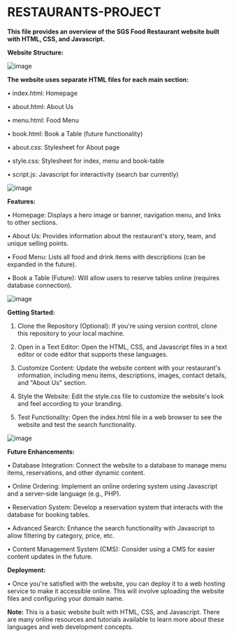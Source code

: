 
# RESTAURANTS-PROJECT

**This file provides an overview of the SGS Food Restaurant website built with HTML, CSS, and Javascript.**

**Website Structure:**

![image](https://github.com/MadhavMadan336/SEM_3/assets/122387627/1ec0793b-99b5-4f3c-ac50-8e03c6be7b15)

**The website uses separate HTML files for each main section:**

•	index.html: Homepage

•	about.html: About Us

•	menu.html: Food Menu

•	book.html: Book a Table (future functionality)

•	about.css: Stylesheet for About page

•	style.css: Stylesheet for index, menu and book-table

•	script.js: Javascript for interactivity (search bar currently)

![image](https://github.com/MadhavMadan336/SEM_3/assets/122387627/16f71976-6b46-4b78-b8c7-74b1e6223aab)

**Features:**

•	Homepage: Displays a hero image or banner, navigation menu, and links to other sections.

•	About Us: Provides information about the restaurant's story, team, and unique selling points.

•	Food Menu: Lists all food and drink items with descriptions (can be expanded in the future).

•	Book a Table (Future): Will allow users to reserve tables online (requires database connection).

![image](https://github.com/MadhavMadan336/SEM_3/assets/122387627/621be29f-ac67-47b4-b096-cdd1452ee44c)

**Getting Started:**

1.	Clone the Repository (Optional): If you're using version control, clone this repository to your local machine.
   
3.	Open in a Text Editor: Open the HTML, CSS, and Javascript files in a text editor or code editor that supports these languages.
   
5.	Customize Content: Update the website content with your restaurant's information, including menu items, descriptions, images, contact details, and "About
  	Us" section.
  	
7.	Style the Website: Edit the style.css file to customize the website's look and feel according to your branding.
   
8.	Test Functionality: Open the index.html file in a web browser to see the website and test the search functionality.

![image](https://github.com/MadhavMadan336/SEM_3/assets/122387627/1349f263-0ef6-475d-bdc9-12ba168dcfbc)
   

**Future Enhancements:**

•	Database Integration: Connect the website to a database to manage menu items, reservations, and other dynamic content.

•	Online Ordering: Implement an online ordering system using Javascript and a server-side language (e.g., PHP).

•	Reservation System: Develop a reservation system that interacts with the database for booking tables.

•	Advanced Search: Enhance the search functionality with Javascript to allow filtering by category, price, etc.

•	Content Management System (CMS): Consider using a CMS for easier content updates in the future.

**Deployment:**

•	Once you're satisfied with the website, you can deploy it to a web hosting service to make it accessible online. This will involve uploading the website 
        files and configuring your domain name.

**Note:** This is a basic website built with HTML, CSS, and Javascript. There are many online resources and tutorials available to learn more about these languages and web development concepts.
